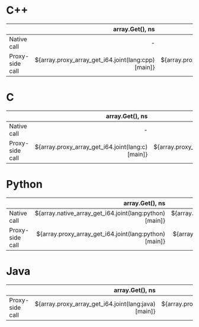 # C++
|               | array.Get(), ns | array.Set(), ns |
| ------------- | ------------: | --------: |
| Native call | - | - |
| Proxy-side call | ${array.proxy_array_get_i64.joint(lang:cpp)[main]} | ${array.proxy_array_set_i64.joint(lang:cpp)[main]} |

# C
|               | array.Get(), ns | array.Set(), ns |
| ------------- | ------------: | --------: |
| Native call | - | - |
| Proxy-side call | ${array.proxy_array_get_i64.joint(lang:c)[main]} | ${array.proxy_array_set_i64.joint(lang:c)[main]} |

# Python
|               | array.Get(), ns | array.Set(), ns |
| ------------- | ------------: | --------: |
| Native call | ${array.native_array_get_i64.joint(lang:python)[main]} | ${array.native_array_set_i64.joint(lang:python)[main]} |
| Proxy-side call | ${array.proxy_array_get_i64.joint(lang:python)[main]} | ${array.proxy_array_set_i64.joint(lang:python)[main]} |

# Java
|               | array.Get(), ns | array.Set(), ns |
| ------------- | ------------: | --------: |
| Proxy-side call | ${array.proxy_array_get_i64.joint(lang:java)[main]} | ${array.proxy_array_set_i64.joint(lang:java)[main]} |
